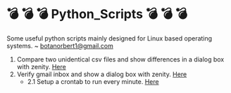 # 				:bomb: :bomb: :bomb: Python_Scripts :bomb: :bomb: :bomb:
Some useful python scripts mainly designed for Linux based operating systems.
~ botanorbert1@gmail.com

1. Compare two unidentical csv files and show differences in a dialog box with zenity. [Here](compare_two_csv_files.py)
2. Verify gmail inbox and show a dialog box with zenity. [Here](verify_gmail.py)
	- 2.1 Setup a crontab to run every minute. [Here](verify_gmail_crontab)
